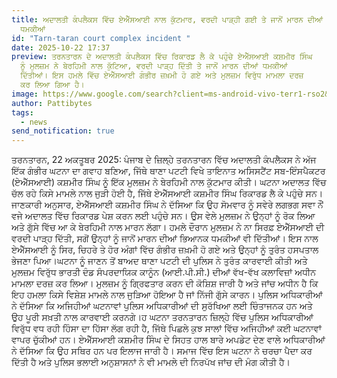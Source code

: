 ```yaml
---
title: ਅਦਾਲਤੀ ਕੰਪਲੈਕਸ ਵਿੱਚ ਏਐੱਸਆਈ ਨਾਲ ਕੁੱਟਮਾਰ, ਵਰਦੀ ਪਾੜ੍ਹੀ ਗਈ ਤੇ ਜਾਨੋਂ ਮਾਰਨ ਦੀਆਂ
  ਧਮਕੀਆਂ
id: "Tarn-taran court complex incident "
date: 2025-10-22 17:37
preview: ਤਰਨਤਾਰਨ ਦੇ ਅਦਾਲਤੀ ਕੰਪਲੈਕਸ ਵਿੱਚ ਰਿਕਾਰਡ ਲੈ ਕੇ ਪਹੁੰਚੇ ਏਐੱਸਆਈ ਕਸ਼ਮੀਰ ਸਿੰਘ
  ਨੂੰ ਮੁਲਜ਼ਮ ਨੇ ਬੇਰਹਿਮੀ ਨਾਲ ਕੁੱਟਿਆ, ਵਰਦੀ ਪਾੜ੍ਹ ਦਿੱਤੀ ਤੇ ਜਾਨੋਂ ਮਾਰਨ ਦੀਆਂ ਧਮਕੀਆਂ
  ਦਿੱਤੀਆਂ। ਇਸ ਹਮਲੇ ਵਿੱਚ ਏਐੱਸਆਈ ਗੰਭੀਰ ਜ਼ਖ਼ਮੀ ਹੋ ਗਏ ਅਤੇ ਮੁਲਜ਼ਮ ਵਿਰੁੱਧ ਮਾਮਲਾ ਦਰਜ਼
  ਕਰ ਲਿਆ ਗਿਆ ਹੈ।
image: https://www.google.com/search?client=ms-android-vivo-terr1-rso2&sca_esv=1b51b421767d5001&sxsrf=AE3TifMIrrnf3e9F-7Te99md-Ap2uvZJYg:1761135050205&udm=2&fbs=AIIjpHxU7SXXniUZfeShr2fp4giZ1Y6MJ25_tmWITc7uy4KIeuYzzFkfneXafNx6OMdA4MRo3L_oOc-1oJ7O1RV73dx3W6c0WyzmEyVnSJdecGqtnNY765mIcLvbxfj94V1H3I0gxq_FabQGwuNo4Lm8XRYNH86DPShfLF9WwDf3w2CjUMWUjLLXIY1ii8KRB4z8mDmy504eUdGmhs_O7fvntzCKqSBbkA&q=%E0%A8%85%E0%A8%A6%E0%A8%BE%E0%A8%B2%E0%A8%A4%E0%A9%80+%E0%A8%95%E0%A9%B0%E0%A8%AA%E0%A8%B2%E0%A9%88%E0%A8%95%E0%A8%B8+%E0%A8%B5%E0%A8%BF%E0%A9%B1%E0%A8%9A+%E0%A8%8F%E0%A8%90%E0%A9%B1%E0%A8%B8%E0%A8%86%E0%A8%88+%E0%A8%A8%E0%A8%BE%E0%A8%B2+%E0%A8%95%E0%A9%81%E0%A9%B1%E0%A8%9F%E0%A8%AE%E0%A8%BE%E0%A8%B0,+%E0%A8%B5%E0%A8%B0%E0%A8%A6%E0%A9%80+%E0%A8%AA%E0%A8%BE%E0%A9%9C%E0%A9%8D%E0%A8%B9%E0%A9%80+%E0%A8%97%E0%A8%88+%E0%A8%A4%E0%A9%87+%E0%A8%9C%E0%A8%BE%E0%A8%A8%E0%A9%8B%E0%A8%82+%E0%A8%AE%E0%A8%BE%E0%A8%B0%E0%A8%A8+%E0%A8%A6%E0%A9%80%E0%A8%86%E0%A8%82+%E0%A8%A7%E0%A8%AE%E0%A8%95%E0%A9%80%E0%A8%86%E0%A8%82&sa=X&ved=2ahUKEwiUlMao47eQAxUxxjgGHQ-HIQYQtKgLegQIFhAB&biw=392&bih=757&dpr=2.75
author: Pattibytes
tags:
  - news
send_notification: true
---
```

ਤਰਨਤਾਰਨ, 22 ਅਕਤੂਬਰ 2025: ਪੰਜਾਬ ਦੇ ਜ਼ਿਲ੍ਹੇ ਤਰਨਤਾਰਨ ਵਿੱਚ ਅਦਾਲਤੀ ਕੰਪਲੈਕਸ ਨੇ ਅੱਜ ਇੱਕ ਗੰਭੀਰ ਘਟਨਾ ਦਾ ਗਵਾਹ ਬਣਿਆ, ਜਿੱਥੇ ਥਾਣਾ ਪਟਟੀ ਵਿਖੇ ਤਾਇਨਾਤ ਅਸਿਸਟੈਂਟ ਸਬ-ਇੰਸਪੈਕਟਰ (ਏਐੱਸਆਈ) ਕਸ਼ਮੀਰ ਸਿੰਘ ਨੂੰ ਇੱਕ ਮੁਲਜ਼ਮ ਨੇ ਬੇਰਹਿਮੀ ਨਾਲ ਕੁੱਟਮਾਰ ਕੀਤੀ। ਘਟਨਾ ਅਦਾਲਤ ਵਿੱਚ ਚੱਲ ਰਹੇ ਕਿਸੇ ਮਾਮਲੇ ਨਾਲ ਜੁੜੀ ਹੋਈ ਹੈ, ਜਿੱਥੇ ਏਐੱਸਆਈ ਕਸ਼ਮੀਰ ਸਿੰਘ ਰਿਕਾਰਡ ਲੈ ਕੇ ਪਹੁੰਚੇ ਸਨ। ਜਾਣਕਾਰੀ ਅਨੁਸਾਰ, ਏਐੱਸਆਈ ਕਸ਼ਮੀਰ ਸਿੰਘ ਨੇ ਦੱਸਿਆ ਕਿ ਉਹ ਸੋਮਵਾਰ ਨੂੰ ਸਵੇਰੇ ਲਗਭਗ ਸਵਾ ਨੌਂ ਵਜੇ ਅਦਾਲਤ ਵਿੱਚ ਰਿਕਾਰਡ ਪੇਸ਼ ਕਰਨ ਲਈ ਪਹੁੰਚੇ ਸਨ। ਉਸ ਵੇਲੇ ਮੁਲਜ਼ਮ ਨੇ ਉਨ੍ਹਾਂ ਨੂੰ ਰੋਕ ਲਿਆ ਅਤੇ ਗੁੱਸੇ ਵਿੱਚ ਆ ਕੇ ਬੇਰਹਿਮੀ ਨਾਲ ਮਾਰਨ ਲੱਗਾ। ਹਮਲੇ ਦੌਰਾਨ ਮੁਲਜ਼ਮ ਨੇ ਨਾ ਸਿਰਫ਼ ਏਐੱਸਆਈ ਦੀ ਵਰਦੀ ਪਾੜ੍ਹ ਦਿੱਤੀ, ਸਗੋਂ ਉਨ੍ਹਾਂ ਨੂੰ ਜਾਨੋਂ ਮਾਰਨ ਦੀਆਂ ਭਿਆਨਕ ਧਮਕੀਆਂ ਵੀ ਦਿੱਤੀਆਂ। ਇਸ ਨਾਲ ਏਐੱਸਆਈ ਨੂੰ ਸਿਰ, ਚਿਹਰੇ ਤੇ ਹੋਰ ਅੰਗਾਂ ਵਿੱਚ ਗੰਭੀਰ ਜ਼ਖ਼ਮੀ ਹੋ ਗਏ ਅਤੇ ਉਨ੍ਹਾਂ ਨੂੰ ਤੁਰੰਤ ਹਸਪਤਾਲ ਭੇਜਣਾ ਪਿਆ।ਘਟਨਾ ਨੂੰ ਜਾਣਨ ਤੋਂ ਬਾਅਦ ਥਾਣਾ ਪਟਟੀ ਦੀ ਪੁਲਿਸ ਨੇ ਤੁਰੰਤ ਕਾਰਵਾਈ ਕੀਤੀ ਅਤੇ ਮੁਲਜ਼ਮ ਵਿਰੁੱਧ ਭਾਰਤੀ ਦੰਡ ਸੰਪਰਦਾਯਿਕ ਕਾਨੂੰਨ (ਆਈ.ਪੀ.ਸੀ.) ਦੀਆਂ ਵੱਖ-ਵੱਖ ਕਲਾਵਿਜ਼ਾਂ ਅਧੀਨ ਮਾਮਲਾ ਦਰਜ਼ ਕਰ ਲਿਆ। ਮੁਲਜ਼ਮ ਨੂੰ ਗ੍ਰਿਫਤਾਰ ਕਰਨ ਦੀ ਕੋਸ਼ਿਸ਼ ਜਾਰੀ ਹੈ ਅਤੇ ਜਾਂਚ ਅਧੀਨ ਹੈ ਕਿ ਇਹ ਹਮਲਾ ਕਿਸੇ ਵਿਸ਼ੇਸ਼ ਮਾਮਲੇ ਨਾਲ ਜੁੜਿਆ ਹੋਇਆ ਹੈ ਜਾਂ ਨਿੱਜੀ ਗੁੱਸੇ ਕਾਰਨ। ਪੁਲਿਸ ਅਧਿਕਾਰੀਆਂ ਨੇ ਦੱਸਿਆ ਕਿ ਅਜਿਹੀਆਂ ਘਟਨਾਵਾਂ ਪੁਲਿਸ ਅਧਿਕਾਰੀਆਂ ਦੀ ਸੁਰੱਖਿਆ ਲਈ ਚਿੰਤਾਜਨਕ ਹਨ ਅਤੇ ਉਹ ਪੂਰੀ ਸਖ਼ਤੀ ਨਾਲ ਕਾਰਵਾਈ ਕਰਨਗੇ।ਹ ਘਟਨਾ ਤਰਨਤਾਰਨ ਜ਼ਿਲ੍ਹੇ ਵਿੱਚ ਪੁਲਿਸ ਅਧਿਕਾਰੀਆਂ ਵਿਰੁੱਧ ਵਧ ਰਹੀ ਹਿੰਸਾ ਦਾ ਹਿੱਸਾ ਲੱਗ ਰਹੀ ਹੈ, ਜਿੱਥੇ ਪਿਛਲੇ ਕੁਝ ਸਾਲਾਂ ਵਿੱਚ ਅਜਿਹੀਆਂ ਕਈ ਘਟਨਾਵਾਂ ਵਾਪਰ ਚੁੱਕੀਆਂ ਹਨ। ਏਐੱਸਆਈ ਕਸ਼ਮੀਰ ਸਿੰਘ ਦੇ ਸਿਹਤ ਹਾਲ ਬਾਰੇ ਅਪਡੇਟ ਦੇਣ ਵਾਲੇ ਅਧਿਕਾਰੀਆਂ ਨੇ ਦੱਸਿਆ ਕਿ ਉਹ ਸਥਿਰ ਹਨ ਪਰ ਇਲਾਜ ਜਾਰੀ ਹੈ। ਸਮਾਜ ਵਿੱਚ ਇਸ ਘਟਨਾ ਨੇ ਚਰਚਾ ਪੈਦਾ ਕਰ ਦਿੱਤੀ ਹੈ ਅਤੇ ਪੁਲਿਸ ਭਲਾਈ ਅਨੁਸ਼ਾਸਨਾਂ ਨੇ ਵੀ ਮਾਮਲੇ ਦੀ ਨਿਰਪੱਖ ਜਾਂਚ ਦੀ ਮੰਗ ਕੀਤੀ ਹੈ।